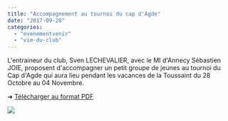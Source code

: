 ```yaml
---
title: "Accompagnement au tournoi du cap d'Agde"
date: "2017-09-28"
categories: 
  - "evenementvenir"
  - "vie-du-club"
---
```


L'entraineur du club, Sven LECHEVALIER, avec le MI d'Annecy Sébastien JOIE, proposent d'accompagner un petit groupe de jeunes au tournoi du Cap d'Agde qui aura lieu pendant les vacances de la Toussaint du 28 Octobre au 04 Novembre.

➜ [Télécharger au format PDF](https://echecs-veigy.fr/wp-content/uploads/2017/09/AfficheCapdagde.pdf)

[![](https://echecs-veigy.fr/wp-content/uploads/2017/09/AfficheCapDagde.jpg)](https://echecs-veigy.fr/wp-content/uploads/2017/09/AfficheCapDagde.jpg)
